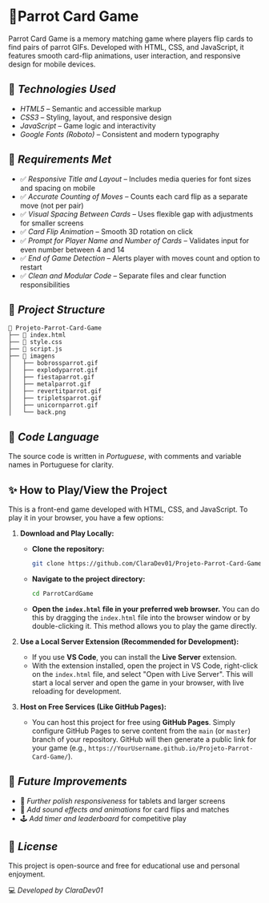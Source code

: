 # 🦜Parrot Card Game 

Parrot Card Game is a memory matching game where players flip cards to find pairs of parrot GIFs. Developed with HTML, CSS, and JavaScript, it features smooth card-flip animations, user interaction, and responsive design for mobile devices.

## 🚀 *Technologies Used*

- *HTML5* – Semantic and accessible markup  
- *CSS3* – Styling, layout, and responsive design  
- *JavaScript* – Game logic and interactivity  
- *Google Fonts (Roboto)* – Consistent and modern typography  

## 🎯 *Requirements Met*

- ✅ *Responsive Title and Layout* – Includes media queries for font sizes and spacing on mobile  
- ✅ *Accurate Counting of Moves* – Counts each card flip as a separate move (not per pair)  
- ✅ *Visual Spacing Between Cards* – Uses flexible gap with adjustments for smaller screens  
- ✅ *Card Flip Animation* – Smooth 3D rotation on click  
- ✅ *Prompt for Player Name and Number of Cards* – Validates input for even number between 4 and 14  
- ✅ *End of Game Detection* – Alerts player with moves count and option to restart  
- ✅ *Clean and Modular Code* – Separate files and clear function responsibilities  

## 📌 *Project Structure*

```
📂 Projeto-Parrot-Card-Game 
├── 📄 index.html  
├── 📄 style.css  
├── 📄 script.js  
├── 📂 imagens  
│   ├── bobrossparrot.gif  
│   ├── explodyparrot.gif  
│   ├── fiestaparrot.gif  
│   ├── metalparrot.gif  
│   ├── revertitparrot.gif  
│   ├── tripletsparrot.gif  
│   ├── unicornparrot.gif  
│   └── back.png  
```

## 📝 *Code Language*

The source code is written in *Portuguese*, with comments and variable names in Portuguese for clarity.

## ✨ How to Play/View the Project

This is a front-end game developed with HTML, CSS, and JavaScript. To play it in your browser, you have a few options:

1.  **Download and Play Locally:**
    * **Clone the repository:**
        ```bash
        git clone https://github.com/ClaraDev01/Projeto-Parrot-Card-Game.git
        ```
    * **Navigate to the project directory:**
        ```bash
        cd ParrotCardGame
        ```
    * **Open the `index.html` file in your preferred web browser.** You can do this by dragging the `index.html` file into the browser window or by double-clicking it. This method allows you to play the game directly.

2.  **Use a Local Server Extension (Recommended for Development):**
    * If you use **VS Code**, you can install the **Live Server** extension.
    * With the extension installed, open the project in VS Code, right-click on the `index.html` file, and select "Open with Live Server". This will start a local server and open the game in your browser, with live reloading for development.

3.  **Host on Free Services (Like GitHub Pages):**
    * You can host this project for free using **GitHub Pages**. Simply configure GitHub Pages to serve content from the `main` (or `master`) branch of your repository. GitHub will then generate a public link for your game (e.g., `https://YourUsername.github.io/Projeto-Parrot-Card-Game/`).

## 📌 *Future Improvements*

- 📱 *Further polish responsiveness* for tablets and larger screens  
- 🎨 *Add sound effects and animations* for card flips and matches  
- 🕹️ *Add timer and leaderboard* for competitive play  

## 📜 *License*

This project is open-source and free for educational use and personal enjoyment.

💻 *Developed by ClaraDev01*  
